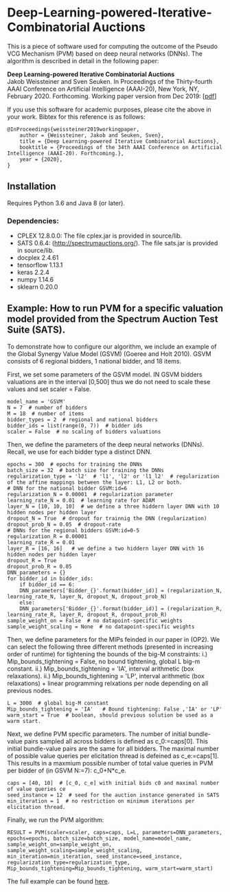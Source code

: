 # Deep-Learning-powered-Iterative-Combinatorial Auctions

This is a piece of software used for computing the outcome of the Pseudo VCG Mechanism (PVM) based on deep neural networks (DNNs). The algorithm is described in detail in the following paper:

**Deep Learning-powered Iterative Combinatorial Auctions**  
Jakob Weissteiner and Sven Seuken. In Proceedings of the Thirty-fourth AAAI Conference on Artificial Intelligence (AAAI-20), New York, NY, February 2020. Forthcoming. Working paper version from Dec 2019: [[pdf](https://arxiv.org/pdf/1907.05771.pdf)]


If you use this software for academic purposes, please cite the above in your work. Bibtex for this reference is as follows:

```
@InProceedings{weissteiner2019workingpaper,
	author = {Weissteiner, Jakob and Seuken, Sven},
	title = {Deep Learning-powered Iterative Combinatorial Auctions},
	booktitle = {Proceedings of the 34th AAAI Conference on Artificial Intelligence (AAAI-20). Forthcoming.},
	year = {2020},
}
```

## Installation ##
Requires Python 3.6 and Java 8 (or later).

### Dependencies: ###
* CPLEX 12.8.0.0: The file cplex.jar is provided in source/lib.
* SATS 0.6.4: (http://spectrumauctions.org/). The file sats.jar is provided in source/lib.
* docplex 2.4.61
* tensorflow 1.13.1
* keras 2.2.4
* numpy 1.14.6
* sklearn 0.20.0

## Example: How to run PVM for a specific valuation model provided from the Spectrum Auction Test Suite (SATS).
To demonstrate how to configure our algorithm, we include an example of the Global Synergy Value Model (GSVM) (Goeree and
Holt 2010). GSVM consists of 6 regional bidders, 1 national bidder, and 18 items.


First, we set some parameters of the GSVM model. IN GSVM bidders valuations are in the interval [0,500] thus we do not need to scale these values and set scaler  = False.

	model_name = 'GSVM'
	N = 7  # number of bidders
	M = 18  # number of items
	bidder_types = 2  # regional and national bidders
	bidder_ids = list(range(0, 7))  # bidder ids
	scaler = False  # no scaling of bidders valuations
	
	

Then, we define the parameters of the deep neural networks (DNNs). Recall, we use for each bidder type a distinct DNN.

	epochs = 300  # epochs for training the DNNs
	batch_size = 32  # batch size for training the DNNs
	regularization_type = 'l2'  # 'l1', 'l2' or 'l1_l2'  # regularization of the affine mappings between the layer: L1, L2 or both.
	# DNN for the national bidder GSVM:id=6
	regularization_N = 0.00001  # regularization parameter
	learning_rate_N = 0.01  # learning rate for ADAM
	layer_N = [10, 10, 10]  # we define a three hiddern layer DNN with 10 hidden nodes per hidden layer
	dropout_N = True  # dropout for trainnig the DNN (regularization)
	dropout_prob_N = 0.05  # dropout-rate
	# DNNs for the regional bidders GSVM:id=0-5
	regularization_R = 0.00001
	learning_rate_R = 0.01
	layer_R = [16, 16]   # we define a two hiddern layer DNN with 16 hidden nodes per hidden layer
	dropout_R = True
	dropout_prob_R = 0.05
	DNN_parameters = {}
	for bidder_id in bidder_ids:
	    if bidder_id == 6:
		DNN_parameters['Bidder_{}'.format(bidder_id)] = (regularization_N, learning_rate_N, layer_N, dropout_N, dropout_prob_N)
	    else:
		DNN_parameters['Bidder_{}'.format(bidder_id)] = (regularization_R, learning_rate_R, layer_R, dropout_R, dropout_prob_R)
	sample_weight_on = False  # no datapoint-specific weights
	sample_weight_scaling = None  # no datapoint-specific weights

Then, we define parameters for the MIPs feinded in our paper in (OP2). We can select the following three different methods (presented in increasing order of runtime) for tightening the bounds of the big-M constraints:
i.) Mip_bounds_tightening = False, no bound tightening, global L big-m constant.
ii.) Mip_bounds_tightening = 'IA', interval arithmetic (box relaxations).
ii.) Mip_bounds_tightening = 'LP', interval arithmetic (box relaxations) + linear programming relxations per node depending on all previous nodes.

	L = 3000  # global big-M constant
	Mip_bounds_tightening = 'IA'   # Bound tightening: False ,'IA' or 'LP'
	warm_start = True  # boolean, should previous solution be used as a warm start.

Next, we define PVM specific parameters. The number of initial bundle-value pairs sampled all across bidders is defined as c_0:=caps[0]. 
This initial bundle-value pairs are the same for all bidders. The maximal number of possible value queries per elicitation thread is defeined as c_e:=caps[1].
This results in a maxmium possible number of total value queries in PVM per bidder of (in GSVM  N:=7): c_0+N*c_e. 

	caps = [40, 10]  # [c_0, c_e] with initial bids c0 and maximal number of value queries ce
	seed_instance = 12  # seed for the auction instance generated in SATS
	min_iteration = 1  # no restriction on minimum iterations per elicitation thread.

Finally, we run the PVM algorithm:

	RESULT = PVM(scaler=scaler, caps=caps, L=L, parameters=DNN_parameters, epochs=epochs, batch_size=batch_size, model_name=model_name, sample_weight_on=sample_weight_on, sample_weight_scaling=sample_weight_scaling, min_iteration=min_iteration, seed_instance=seed_instance, regularization_type=regularization_type, Mip_bounds_tightening=Mip_bounds_tightening, warm_start=warm_start)

The full example can be found [here](source/pvm.py).
